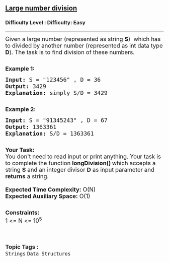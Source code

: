 <h2><a href="https://www.geeksforgeeks.org/problems/large-number-division0207/1">Large number division</a></h2><h3>Difficulty Level : Difficulty: Easy</h3><hr><div class="problems_problem_content__Xm_eO"><p><span style="font-size:18px">Given a large number (represented as string <strong>S</strong>) &nbsp;which has to divided by another number (represented as int data type <strong>D</strong>). The task is to find division of these numbers.</span></p>

<p><br>
<span style="font-size:18px"><strong>Example 1:</strong></span></p>

<pre><span style="font-size:18px"><strong>Input:</strong> S = "123456" , D = 36
<strong>Output:</strong> 3429
<strong>Explanation:</strong> simply S/D = 3429
</span></pre>

<p><br>
<span style="font-size:18px"><strong>Example 2:</strong></span></p>

<pre><span style="font-size:18px"><strong>Input:</strong> S = "91345243" , D = 67
<strong>Output:</strong> 1363361
<strong>Explanation: </strong>S/D = 1363361</span></pre>

<p><br>
<span style="font-size:18px"><strong>Your Task:&nbsp;&nbsp;</strong><br>
You don't need to read input or print anything. Your task is to complete the function&nbsp;<strong>longDivision()&nbsp;</strong>which accepts a string <strong>S</strong> and an integer divisor <strong>D</strong> as input parameter and <strong>returns</strong> a string.<br>
<br>
<strong>Expected Time Complexity:</strong>&nbsp;O(N)<br>
<strong>Expected Auxiliary Space:</strong>&nbsp;O(1)</span><br>
&nbsp;</p>

<p><span style="font-size:18px"><strong>Constraints:</strong><br>
1 &lt;= N &lt;= 10<sup>5&nbsp;</sup></span><br>
&nbsp;</p>
</div><br><p><span style=font-size:18px><strong>Topic Tags : </strong><br><code>Strings</code>&nbsp;<code>Data Structures</code>&nbsp;